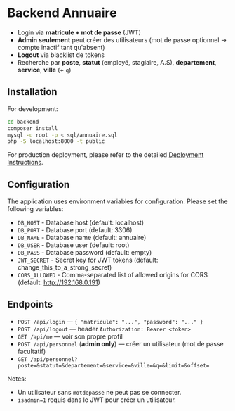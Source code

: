 # Backend Annuaire

- Login via **matricule + mot de passe** (JWT)
- **Admin seulement** peut créer des utilisateurs (mot de passe optionnel -> compte inactif tant qu'absent)
- **Logout** via blacklist de tokens
- Recherche par **poste**, **statut** (employé, stagiaire, A.S), **departement**, **service**, **ville** (+ `q`)

## Installation

For development:

```bash
cd backend
composer install
mysql -u root -p < sql/annuaire.sql
php -S localhost:8000 -t public
```

For production deployment, please refer to the detailed [Deployment Instructions](DEPLOYMENT.md).

## Configuration

The application uses environment variables for configuration. Please set the following variables:

- `DB_HOST` - Database host (default: localhost)
- `DB_PORT` - Database port (default: 3306)
- `DB_NAME` - Database name (default: annuaire)
- `DB_USER` - Database user (default: root)
- `DB_PASS` - Database password (default: empty)
- `JWT_SECRET` - Secret key for JWT tokens (default: change_this_to_a_strong_secret)
- `CORS_ALLOWED` - Comma-separated list of allowed origins for CORS (default: http://192.168.0.191)

## Endpoints

- `POST /api/login` — `{ "matricule": "...", "password": "..." }`
- `POST /api/logout` — header `Authorization: Bearer <token>`
- `GET /api/me` — voir son propre profil
- `POST /api/personnel` (**admin only**) — créer un utilisateur (mot de passe facultatif)
- `GET /api/personnel?poste=&statut=&departement=&service=&ville=&q=&limit=&offset=`

Notes:
- Un utilisateur sans `motdepasse` ne peut pas se connecter.
- `isadmin=1` requis dans le JWT pour créer un utilisateur.


